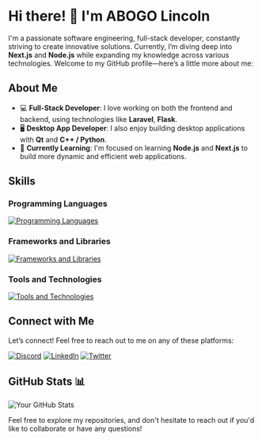 # Hi there! 👋 I'm ABOGO Lincoln

I'm a passionate software engineering, full-stack developer, constantly striving to create innovative solutions. Currently, I’m diving deep into **Next.js** and **Node.js** while expanding my knowledge across various technologies. Welcome to my GitHub profile—here’s a little more about me:

## About Me

- 💻 **Full-Stack Developer**: I love working on both the frontend and backend, using technologies like **Laravel**, **Flask**.
- 🖥️ **Desktop App Developer**: I also enjoy building desktop applications with **Qt** and **C++ / Python**.
- 🌱 **Currently Learning**: I'm focused on learning **Node.js** and **Next.js** to build more dynamic and efficient web applications.

## Skills

### **Programming Languages**

[![Programming Languages](https://skillicons.dev/icons?i=c,cpp,python,html,css,javascript,bash,php,mysql)](#programming-languages)

### **Frameworks and Libraries**
  
[![Frameworks and Libraries](https://skillicons.dev/icons?i=bootstrap,tailwind,sass,react,materialui,flask,fastapi,mongodb,laravel,nodejs,expressjs,qt,jquery)](#frameworks-and-libraries)

### **Tools and Technologies**

[![Tools and Technologies](https://skillicons.dev/icons?i=git,github,vscode,cmake,pycharm,phpstorm,wordpress,docker,emacs,vim,figma,webpack,ubuntu,vercel)](#tools-and-technologies)

## Connect with Me

Let’s connect! Feel free to reach out to me on any of these platforms:

[![Discord](https://skillicons.dev/icons?i=discord)](https://discord.com/users/abogolincoln)
[![LinkedIn](https://skillicons.dev/icons?i=linkedin)](https://www.linkedin.com/in/abogonono)
[![Twitter](https://skillicons.dev/icons?i=twitter)](https://twitter.com/abogonono)

## GitHub Stats 📊

![Your GitHub Stats](https://github-readme-stats.vercel.app/api?username=abogo-nono&show_icons=true&count_private=true&hide_title=true&hide=prs&theme=radical)

Feel free to explore my repositories, and don't hesitate to reach out if you'd like to collaborate or have any questions!